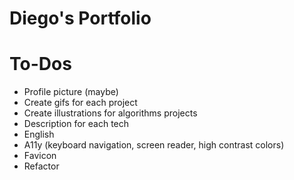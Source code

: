# Diego's Portfolio

# To-Dos

- Profile picture (maybe)
- Create gifs for each project
- Create illustrations for algorithms projects
- Description for each tech
- English
- A11y (keyboard navigation, screen reader, high contrast colors)
- Favicon
- Refactor
